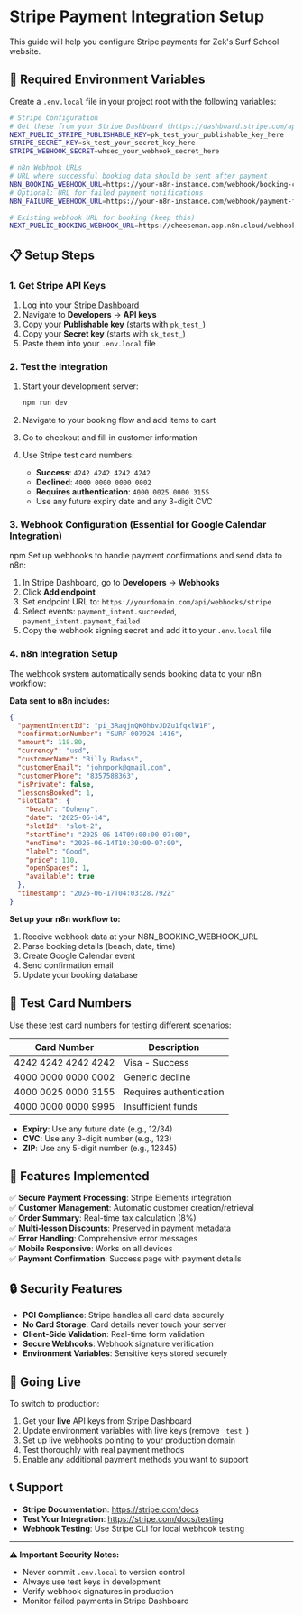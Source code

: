 # Stripe Payment Integration Setup

This guide will help you configure Stripe payments for Zek's Surf School website.

## 🔧 Required Environment Variables

Create a `.env.local` file in your project root with the following variables:

```bash
# Stripe Configuration
# Get these from your Stripe Dashboard (https://dashboard.stripe.com/apikeys)
NEXT_PUBLIC_STRIPE_PUBLISHABLE_KEY=pk_test_your_publishable_key_here
STRIPE_SECRET_KEY=sk_test_your_secret_key_here
STRIPE_WEBHOOK_SECRET=whsec_your_webhook_secret_here

# n8n Webhook URLs
# URL where successful booking data should be sent after payment
N8N_BOOKING_WEBHOOK_URL=https://your-n8n-instance.com/webhook/booking-confirmed
# Optional: URL for failed payment notifications
N8N_FAILURE_WEBHOOK_URL=https://your-n8n-instance.com/webhook/payment-failed

# Existing webhook URL for booking (keep this)
NEXT_PUBLIC_BOOKING_WEBHOOK_URL=https://cheeseman.app.n8n.cloud/webhook-test/00838f20-101f-4e94-9b6f-bb5bdc2e4e04
```

## 📋 Setup Steps

### 1. Get Stripe API Keys

1. Log into your [Stripe Dashboard](https://dashboard.stripe.com/)
2. Navigate to **Developers** → **API keys**
3. Copy your **Publishable key** (starts with `pk_test_`)
4. Copy your **Secret key** (starts with `sk_test_`)
5. Paste them into your `.env.local` file

### 2. Test the Integration

1. Start your development server:
   ```bash
   npm run dev
   ```

2. Navigate to your booking flow and add items to cart
3. Go to checkout and fill in customer information
4. Use Stripe test card numbers:
   - **Success**: `4242 4242 4242 4242`
   - **Declined**: `4000 0000 0000 0002`
   - **Requires authentication**: `4000 0025 0000 3155`
   - Use any future expiry date and any 3-digit CVC

### 3. Webhook Configuration (Essential for Google Calendar Integration)
npm 
Set up webhooks to handle payment confirmations and send data to n8n:

1. In Stripe Dashboard, go to **Developers** → **Webhooks**
2. Click **Add endpoint**
3. Set endpoint URL to: `https://yourdomain.com/api/webhooks/stripe`
4. Select events: `payment_intent.succeeded`, `payment_intent.payment_failed`
5. Copy the webhook signing secret and add it to your `.env.local` file

### 4. n8n Integration Setup

The webhook system automatically sends booking data to your n8n workflow:

**Data sent to n8n includes:**
```json
{
  "paymentIntentId": "pi_3RaqjnQK0hbvJDZu1fqxlW1F",
  "confirmationNumber": "SURF-007924-1416",
  "amount": 118.80,
  "currency": "usd",
  "customerName": "Billy Badass",
  "customerEmail": "johnpork@gmail.com",
  "customerPhone": "8357588363",
  "isPrivate": false,
  "lessonsBooked": 1,
  "slotData": {
    "beach": "Doheny",
    "date": "2025-06-14",
    "slotId": "slot-2",
    "startTime": "2025-06-14T09:00:00-07:00",
    "endTime": "2025-06-14T10:30:00-07:00",
    "label": "Good",
    "price": 110,
    "openSpaces": 1,
    "available": true
  },
  "timestamp": "2025-06-17T04:03:28.792Z"
}
```

**Set up your n8n workflow to:**
1. Receive webhook data at your N8N_BOOKING_WEBHOOK_URL
2. Parse booking details (beach, date, time)
3. Create Google Calendar event
4. Send confirmation email
5. Update your booking database

## 🧪 Test Card Numbers

Use these test card numbers for testing different scenarios:

| Card Number | Description |
|-------------|-------------|
| 4242 4242 4242 4242 | Visa - Success |
| 4000 0000 0000 0002 | Generic decline |
| 4000 0025 0000 3155 | Requires authentication |
| 4000 0000 0000 9995 | Insufficient funds |

- **Expiry**: Use any future date (e.g., 12/34)
- **CVC**: Use any 3-digit number (e.g., 123)
- **ZIP**: Use any 5-digit number (e.g., 12345)

## 🎯 Features Implemented

✅ **Secure Payment Processing**: Stripe Elements integration  
✅ **Customer Management**: Automatic customer creation/retrieval  
✅ **Order Summary**: Real-time tax calculation (8%)  
✅ **Multi-lesson Discounts**: Preserved in payment metadata  
✅ **Error Handling**: Comprehensive error messages  
✅ **Mobile Responsive**: Works on all devices  
✅ **Payment Confirmation**: Success page with payment details  

## 🔒 Security Features

- **PCI Compliance**: Stripe handles all card data securely
- **No Card Storage**: Card details never touch your server
- **Client-Side Validation**: Real-time form validation
- **Secure Webhooks**: Webhook signature verification
- **Environment Variables**: Sensitive keys stored securely

## 🚀 Going Live

To switch to production:

1. Get your **live** API keys from Stripe Dashboard
2. Update environment variables with live keys (remove `_test_`)
3. Set up live webhooks pointing to your production domain
4. Test thoroughly with real payment methods
5. Enable any additional payment methods you want to support

## 📞 Support

- **Stripe Documentation**: https://stripe.com/docs
- **Test Your Integration**: https://stripe.com/docs/testing
- **Webhook Testing**: Use Stripe CLI for local webhook testing

---

**⚠️ Important Security Notes:**
- Never commit `.env.local` to version control
- Always use test keys in development
- Verify webhook signatures in production
- Monitor failed payments in Stripe Dashboard 